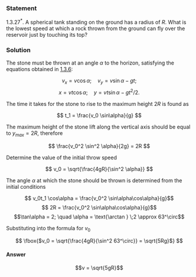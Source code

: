 ###  Statement 

$1.3.27^*.$ A spherical tank standing on the ground has a radius of $R$. What is the lowest speed at which a rock thrown from the ground can fly over the reservoir just by touching its top? 

### Solution

The stone must be thrown at an angle $\alpha$ to the horizon, satisfying the equations obtained in [1.3.6](../1.3.6):

$$v_x = v \cos\alpha ; \quad v_y = v \sin\alpha - gt;$$ $$x = vt \cos\alpha ; \quad y = vt \sin\alpha - gt^2 / 2.$$ 

The time it takes for the stone to rise to the maximum height $2R$ is found as

$$ t_1 = \frac{v_0 \sin\alpha}{g} $$ 

The maximum height of the stone lift along the vertical axis should be equal to $y_{max} = 2R$, therefore

$$ \frac{v_0^2 \sin^2 \alpha}{2g} = 2R $$ 

Determine the value of the initial throw speed

$$ v_0 = \sqrt{\frac{4gR}{\sin^2 \alpha}} $$ 

The angle $\alpha$ at which the stone should be thrown is determined from the initial conditions

$$ v_0t_1 \cos\alpha = \frac{v_0^2 \sin\alpha\cos\alpha}{g}$$ $$ 2R = \frac{v_0^2 \sin\alpha\cos\alpha}{g}$$ $$\tan\alpha = 2; \quad \alpha = \text{\arctan } \;2 \approx 63^\circ$$ 

Substituting into the formula for $v_0$

$$ \fbox{$v_0 = \sqrt{\frac{4gR}{\sin^2 63^\circ}} = \sqrt{5Rg}$} $$ 

#### Answer

$$v = \sqrt{5gR}$$ 
